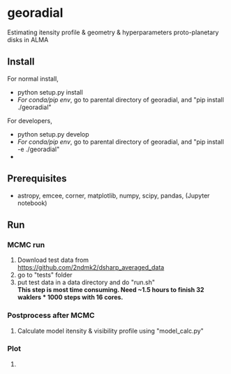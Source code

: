 # georadial
Estimating itensity profile & geometry & hyperparameters proto-planetary disks in ALMA 

## Install 
For normal install, 
* python setup.py install
* *For conda/pip env*, go to parental directory of georadial, and "pip install ./georadial"

For developers, 
* python setup.py develop
*  *For conda/pip env*, go to parental directory of georadial, and "pip install -e ./georadial"
*  
## Prerequisites
- astropy, emcee, corner, matplotlib, numpy, scipy, pandas, (Jupyter notebook)

## Run
### MCMC run
1. Download test data from https://github.com/2ndmk2/dsharp_averaged_data
2. go to "tests" folder
3. put test data in a data directory and do "run.sh"  
   **This step is most time consuming. Need ~1.5 hours to finish 32 waklers * 1000 steps with 16 cores.**

### Postprocess after MCMC
1. Calculate model itensity & visibility profile using "model_calc.py"

### Plot
1. 
